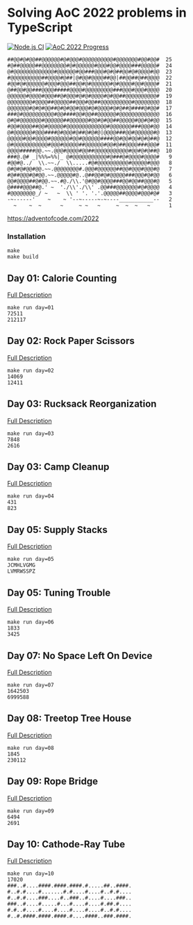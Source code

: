 # Solving AoC 2022 problems in TypeScript

[![Node.js CI](https://github.com/hnatiukr/aoc-2022/actions/workflows/node.js.yml/badge.svg)](https://github.com/hnatiukr/aoc-2022/actions/workflows/node.js.yml)
[![AoC 2022 Progress](https://img.shields.io/endpoint?url=https://raw.githubusercontent.com/hnatiukr/aoc-2022/main/.github/badges/2022.json)](/day/)

```console
##@@#@#@@##@@@@@@#@#@@@#@@@@@@@@@@#@@@@@@@#@@#@@#  25
#@##@@@@@##@@@@@@@@#@#@@@@@@#@@@#@@#@@@@###@@@@@#  24
@#@@@@@@@@@@@@@#@@@@@@#@@###@@@#@#@##@@#@#@@@@#@@  23
#@@@@@@@@@@##@@@@#@##|@#@@#@@@@##@@|##@@##@##@@@@  22
#@@#@#@@@@@@#@@@#@@@##@@#@#@@@@@@#@#@@@@#@@#@@@@#  21
@##@@#@@###@@@@#####@@@@#@@@@@@@@@###@@@#@@@#@@@@  20
@@@@@@#@@@@#@@@##@#@@@#@#@#@@@@#@#@@##@@@@@@@@@@#  19
@@@@@@@@#@@@@##@@@@@##@@@#@@##@@@@@@@@@@#@@@@@@@@  18
@@@@@@@#@#@#@@##@#@#@@#@@@#@#@@@@#@#@##@####@#@@#  17
###@#@@@@@@@@@@#@@####@@#@@##@@@@@@#@@@@@@@@@@@@@  16
@#@#@@@@@@@#@@@@@@##@@@@@@#@@#@#@@##@@@@@#@@#@#@@  15
#@@#@@@@##@@#@@@@@#@@@@@@@@@@@@@#@@@@@@@###@@@#@@  14
@#@@@@@@#@@@####@#@@@#@##@#@#@|@@@@###@@#@@@@@@#@  13
@@@@@#@@#@@@@#@@@@@@#@@#@@@@@@####@@#@@#@@#@#@##@  12
@#@@@@@@@@@@@#@@@#@@@@@##@@@@@@#@@#@##@@@@###@@@#  11
@@@@#####@@.~~.@@@#@@@@#@@##@@@@@@@@@@@#@@#@#@##@  10
###@.@# _|%%%=%%|_ @#@@@@@@@@@@@#@###@#@@@@#@@@@#   9
#@@#@../  \\.~~./  \\.....#@#@@@@@@@@@@#@@@@@#@@@   8
@#@#@#@@#@@.~~.@@@@@@@@#.@@@#@@@@@@##@@#@@@#@@@#@   7
#@##@@@#@#@@.~~.@@@@@#@..@##@@#@#@@@@@###@@@#@#@@   6
@@#@@@@##@#@@.~~.#@./\\.'@#@@#@@@@###@@#@@##@@@#@   5
@####@@@##@.' ~  './\\'./\\' .@@###@@@@@@@#@#@@@@   4
#@@@@@@@@_/ ~   ~  \\ ' '. '.'.@@@@@##@@@@#@@@#@#   3
-~------'    ~    ~ '--~-----~-~----___________--   2
  ~    ~  ~      ~     ~ ~   ~     ~  ~  ~   ~      1
```

https://adventofcode.com/2022

### Installation

```console
make
make build
```

## Day 01: Calorie Counting

[Full Description](https://github.com/hnatiukr/aoc-2022/tree/main/day/01)

```console
make run day=01
72511
212117
```

## Day 02: Rock Paper Scissors

[Full Description](https://github.com/hnatiukr/aoc-2022/tree/main/day/02)

```console
make run day=02
14069
12411
```

## Day 03: Rucksack Reorganization

[Full Description](https://github.com/hnatiukr/aoc-2022/tree/main/day/03)

```console
make run day=03
7848
2616
```

## Day 03: Camp Cleanup

[Full Description](https://github.com/hnatiukr/aoc-2022/tree/main/day/04)

```console
make run day=04
431
823
```

## Day 05: Supply Stacks

[Full Description](https://github.com/hnatiukr/aoc-2022/tree/main/day/05)

```console
make run day=05
JCMHLVGMG
LVMRWSSPZ
```

## Day 05: Tuning Trouble

[Full Description](https://github.com/hnatiukr/aoc-2022/tree/main/day/06)

```console
make run day=06
1833
3425
```

## Day 07: No Space Left On Device

[Full Description](https://github.com/hnatiukr/aoc-2022/tree/main/day/07)

```console
make run day=07
1642503
6999588
```

## Day 08: Treetop Tree House

[Full Description](https://github.com/hnatiukr/aoc-2022/tree/main/day/08)

```console
make run day=08
1845
230112
```

## Day 09: Rope Bridge

[Full Description](https://github.com/hnatiukr/aoc-2022/tree/main/day/09)

```console
make run day=09
6494
2691
```

## Day 10: Cathode-Ray Tube

[Full Description](https://github.com/hnatiukr/aoc-2022/tree/main/day/10)

```console
make run day=10
17020
###..#....####.####.####.#.....##..####.
#..#.#....#.......#.#....#....#..#.#....
#..#.#....###....#..###..#....#....###..
###..#....#.....#...#....#....#.##.#....
#.#..#....#....#....#....#....#..#.#....
#..#.####.####.####.#....####..###.####.
```
